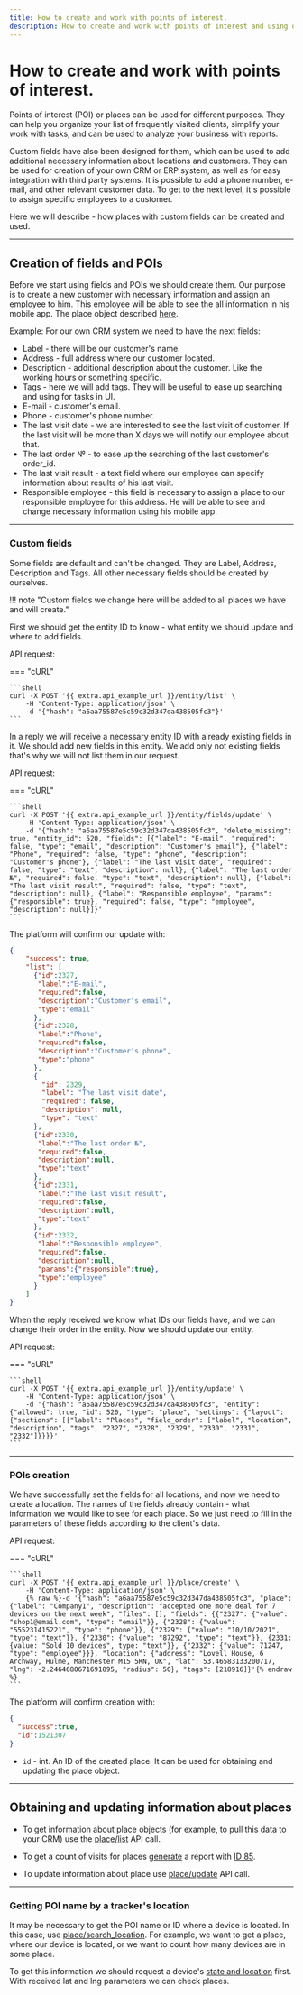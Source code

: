```yaml
---
title: How to create and work with points of interest. 
description: How to create and work with points of interest and using of custom fields with them. 
---
```


# How to create and work with points of interest.

Points of interest (POI) or places can be used for different purposes. They can help you organize your list of frequently
visited clients, simplify your work with tasks, and can be used to analyze your business with reports.

Custom fields have also been designed for them, which can be used to add additional necessary information about locations
and customers. They can be used for creation of your own CRM or ERP system, as well as for easy integration with third 
party systems. It is possible to add a phone number, e-mail, and other relevant customer data. To get to the next level,
it's possible to assign specific employees to a customer.

Here we will describe - how places with custom fields can be created and used.

***

## Creation of fields and POIs

Before we start using fields and POIs we should create them. Our purpose is to create a new customer with necessary
information and assign an employee to him. This employee will be able to see the all information in his mobile app.
The place object described [here](../resources/field_service/place/index.md#place-object).

Example:
For our own CRM system we need to have the next fields:
* Label - there will be our customer's name.
* Address - full address where our customer located.
* Description - additional description about the customer. Like the working hours or something specific.
* Tags - here we will add tags. They will be useful to ease up searching and using for tasks in UI.
* E-mail - customer's email.
* Phone - customer's phone number.
* The last visit date - we are interested to see the last visit of customer. If the last visit will be more than X days 
  we will notify our employee about that.
* The last order № - to ease up the searching of the last customer's order_id.
* The last visit result - a text field where our employee can specify information about results of his last visit.
* Responsible employee - this field is necessary to assign a place to our responsible employee for this address. He will 
be able to see and change necessary information using his mobile app.

***

### Custom fields

Some fields are default and can't be changed. They are Label, Address, Description and Tags. All other necessary fields 
should be created by ourselves. 

!!! note "Custom fields we change here will be added to all places we have and will create."

First we should get the entity ID to know - what entity we should update and where to add fields. 

API request:

=== "cURL"

    ```shell
    curl -X POST '{{ extra.api_example_url }}/entity/list' \
        -H 'Content-Type: application/json' \
        -d '{"hash": "a6aa75587e5c59c32d347da438505fc3"}'
    ```

In a reply we will receive a necessary entity ID with already existing fields in it. We should add new fields in this 
entity. We add only not existing fields that's why we will not list them in our request.

API request:

=== "cURL"

    ```shell
    curl -X POST '{{ extra.api_example_url }}/entity/fields/update' \
        -H 'Content-Type: application/json' \
        -d '{"hash": "a6aa75587e5c59c32d347da438505fc3", "delete_missing": true, "entity_id": 520, "fields": [{"label": "E-mail", "required": false, "type": "email", "description": "Customer's email"}, {"label": "Phone", "required": false, "type": "phone", "description": "Customer's phone"}, {"label": "The last visit date", "required": false, "type": "text", "description": null}, {"label": "The last order №", "required": false, "type": "text", "description": null}, {"label": "The last visit result", "required": false, "type": "text", "description": null}, {"label": "Responsible employee", "params": {"responsible": true}, "required": false, "type": "employee", "description": null}]}'
    ```

The platform will confirm our update with:

```json
{
    "success": true,
    "list": [
      {"id":2327,
       "label":"E-mail",
       "required":false,
       "description":"Customer's email",
       "type":"email"
      },
      {"id":2328,
       "label":"Phone",
       "required":false,
       "description":"Customer's phone",
       "type":"phone" 
      },
      {
        "id": 2329,
        "label": "The last visit date",
        "required": false,
        "description": null,
        "type": "text"
      },
      {"id":2330, 
       "label":"The last order №",
       "required":false,
       "description":null,
       "type":"text"
      },
      {"id":2331,
       "label":"The last visit result", 
       "required":false,
       "description":null,
       "type":"text"
      },
      {"id":2332,
       "label":"Responsible employee",
       "required":false,
       "description":null,
       "params":{"responsible":true},
       "type":"employee"
      }
    ]
}
```

When the reply received we know what IDs our fields have, and we can change their order in the entity. Now we should update 
our entity.

API request:

=== "cURL"

    ```shell
    curl -X POST '{{ extra.api_example_url }}/entity/update' \
        -H 'Content-Type: application/json' \
        -d '{"hash": "a6aa75587e5c59c32d347da438505fc3", "entity": {"allowed": true, "id": 520, "type": "place", "settings": {"layout": {"sections": [{"label": "Places", "field_order": ["label", "location", "description", "tags", "2327", "2328", "2329", "2330", "2331", "2332"]}}}}'
    ```

***

### POIs creation

We have successfully set the fields for all locations, and now we need to create a location. The names of the fields already
contain - what information we would like to see for each place. So we just need to fill in the parameters of these fields
according to the client's data.

API request:

=== "cURL"

    ```shell
    curl -X POST '{{ extra.api_example_url }}/place/create' \
        -H 'Content-Type: application/json' \
        {% raw %}-d '{"hash": "a6aa75587e5c59c32d347da438505fc3", "place": {"label": "Company1", "description": "accepted one more deal for 7 devices on the next week", "files": [], "fields": {{"2327": {"value": "shop1@email.com", "type": "email"}}, {"2328": {"value": "555231415221", "type": "phone"}}, {"2329": {"value": "10/10/2021", "type": "text"}}, {"2330": {"value": "87292", "type": "text"}}, {2331: {value: "Sold 10 devices", type: "text"}}, {"2332": {"value": 71247, "type": "employee"}}}, "location": {"address": "Lovell House, 6 Archway, Hulme, Manchester M15 5RN, UK", "lat": 53.46583133200717, "lng": -2.2464680671691895, "radius": 50}, "tags": [218916]}'{% endraw %}
    ```

The platform will confirm creation with:

```json
{
  "success":true,
  "id":1521307
}
```

* `id` - int. An ID of the created place. It can be used for obtaining and updating the place object.

***

## Obtaining and updating information about places

* To get information about place objects (for example, to pull this data to your CRM) use the 
[place/list](../resources/field_service/place/index.md#list) API call.

* To get a count of visits for places [generate](../resources/commons/report/report_tracker.md#generate) a report with
  [ID 85](../resources/commons/plugin/report_plugins.md#poi-visits-report).
  
* To update information about place use [place/update](../resources/field_service/place/index.md#update) API call.

***

### Getting POI name by a tracker's location

It may be necessary to get the POI name or ID where a device is located. In this case,
use [place/search_location](../resources/field_service/place/index.md#search_location). For example, we want to get a place,
where our device is located, or we want to count how many devices are in some place.

To get this information we should request a device's [state and location](../resources/tracking/tracker/index.md#get_state)
first. With received lat and lng parameters we can check places. 
